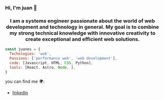 ### Hi, I'm juan 👋 

<h3 align="center">I am a systems engineer passionate about the world of web development and technology in general. My goal is to combine my strong technical knowledge with innovative creativity to create exceptional and efficient web solutions.</h3>

```javascript
const juanes = {
  Technlogies: 'web',
  Passions: ['performance web', 'web development'],
  code: [Javascript, HTML, CSS, Python],
  tools: [React, Astro, Node, ],
}
```

you can find me 🌍:
- [linkedin](www.linkedin.com/in/juan-esteban-anaya-mart%C3%ADnez/)


<!--
**juanes96/juanes96** is a ✨ _special_ ✨ repository because its `README.md` (this file) appears on your GitHub profile.

Here are some ideas to get you started:

- 🔭 I’m currently working on ...
- 🌱 I’m currently learning ...
- 👯 I’m looking to collaborate on ...
- 🤔 I’m looking for help with ...
- 💬 Ask me about ...
- 📫 How to reach me: ...
- 😄 Pronouns: ...
- ⚡ Fun fact: ...
-->
